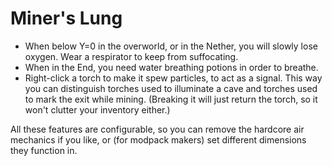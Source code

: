 # Miner's Lung

- When below Y=0 in the overworld, or in the Nether, you will slowly lose oxygen. Wear a respirator to keep from
  suffocating.
- When in the End, you need water breathing potions in order to breathe.
- Right-click a torch to make it spew particles, to act as a signal. This way you can distinguish torches used to
  illuminate a cave and torches used to mark the exit while mining. (Breaking it will just return the torch, so it won't
  clutter your inventory either.)

All these features are configurable, so you can remove the hardcore air mechanics if you like, or (for modpack makers)
set different dimensions they function in.
